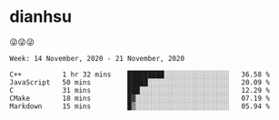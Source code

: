 
# dianhsu

:stuck_out_tongue_winking_eye::stuck_out_tongue_winking_eye::stuck_out_tongue_winking_eye:

<!--START_SECTION:waka-->
```text
Week: 14 November, 2020 - 21 November, 2020

C++          1 hr 32 mins    █████████░░░░░░░░░░░░░░░░   36.58 % 
JavaScript   50 mins         █████░░░░░░░░░░░░░░░░░░░░   20.09 % 
C            31 mins         ███░░░░░░░░░░░░░░░░░░░░░░   12.29 % 
CMake        18 mins         █▓░░░░░░░░░░░░░░░░░░░░░░░   07.19 % 
Markdown     15 mins         █▒░░░░░░░░░░░░░░░░░░░░░░░   05.94 % 
```
<!--END_SECTION:waka-->

